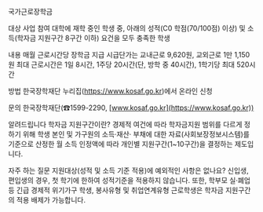 국가근로장학금

대상
 사업 참여 대학에 재학 중인 학생 중, 아래의 성적(C0 학점(70/100점) 이상) 및 소득(학자금 지원구간 8구간 이하) 요건을 모두 충족한 학생

내용
 매월 근로시간당 장학금 지급
   시급단가는 교내근로 9,620원, 교외근로 1만 1,150원
   최대 근로시간은 1일 8시간, 1주당 20시간(단, 방학 중 40시간), 1학기당 최대 520시간

방법
 한국장학재단 누리집(https://www.kosaf.go.kr)에서 온라인 신청

문의 
 한국장학재단(☎1599-2290, [www.kosaf.go.kr](https://www.kosaf.go.kr))

알려드립니다
 학자금 지원구간이란?
   경제적 여건에 따라 학자금지원 범위를 다르게 정하기 위해 학생 본인 및 가구원의 소득·재산· 부채에 대한 자료(사회보장정보시스템)를 기준으로 산정한 월 소득 인정액에 따라 개인별 지원구간(1~10구간)을 결정하는 제도입니다.

자주 하는 질문
 지원대상(성적 및 소득 기준 적용)에 예외적인 사항은 없나요?
   신입생, 편입생의 경우, 첫 학기에 한하여 성적기준을 적용하지 않습니다. 또한, 학부모 실·폐업 등 긴급 경제적 위기가구 학생, 봉사유형 및 취업연계유형 근로학생은 학자금 지원구간의 적용 배제가 가능합니다.
